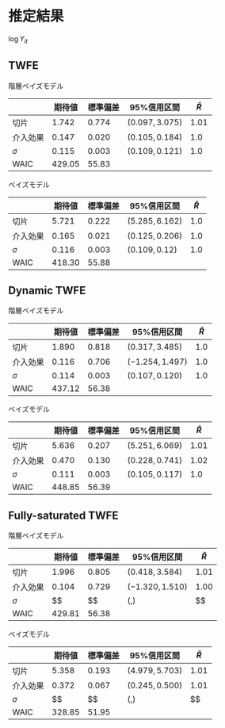 # 推定結果

$\log{Y_{it}}$

## TWFE

階層ベイズモデル

|          | 期待値  | 標準偏差 | 95%信用区間      | $\hat{R}$ |
| -------- | ------- | -------- | ---------------- | --------- |
| 切片     | $1.742$ | $0.774$  | $(0.097, 3.075)$ | $1.01$    |
| 介入効果 | $0.147$ | $0.020$  | $(0.105, 0.184)$ | $1.0$     |
| $\sigma$ | $0.115$ | $0.003$  | $(0.109, 0.121)$ | $1.0$     |
| WAIC     | 429.05  | 55.83    |                  |           |

ベイズモデル

|          | 期待値  | 標準偏差 | 95%信用区間      | $\hat{R}$ |
| -------- | ------- | -------- | ---------------- | --------- |
| 切片     | $5.721$ | $0.222$  | $(5.285, 6.162)$ | $1.0$     |
| 介入効果 | $0.165$ | $0.021$  | $(0.125, 0.206)$ | $1.0$     |
| $\sigma$ | $0.116$ | $0.003$  | $(0.109, 0.12)$  | $1.0$     |
| WAIC     | 418.30  | 55.88    |                  |           |

## Dynamic TWFE

階層ベイズモデル

|          | 期待値   | 標準偏差 | 95%信用区間       | $\hat{R}$ |
| -------- | -------- | -------- | ----------------- | --------- |
| 切片     | $1.890$  | $0.818$  | $(0.317, 3.485)$  | $1.0$     |
| 介入効果 | $0.116$  | $0.706$  | $(-1.254, 1.497)$ | $1.0$     |
| $\sigma$ | $0.114$  | $0.003$  | $(0.107, 0.120)$  | $1.0$     |
| WAIC     | $437.12$ | $56.38$  |                   |           |

ベイズモデル

|          | 期待値   | 標準偏差 | 95%信用区間      | $\hat{R}$ |
| -------- | -------- | -------- | ---------------- | --------- |
| 切片     | $5.636$  | $0.207$  | $(5.251, 6.069)$ | $1.01$    |
| 介入効果 | $0.470$  | $0.130$  | $(0.228, 0.741)$ | $1.02$    |
| $\sigma$ | $0.111$  | $0.003$  | $(0.105, 0.117)$ | $1.0$     |
| WAIC     | $448.85$ | $56.39$  |                  |           |

## Fully-saturated TWFE

階層ベイズモデル

|          | 期待値   | 標準偏差 | 95%信用区間       | $\hat{R}$ |
| -------- | -------- | -------- | ----------------- | --------- |
| 切片     | $1.996$  | $0.805$  | $(0.418, 3.584)$  | $1.01$    |
| 介入効果 | $0.104$  | $0.729$  | $(-1.320, 1.510)$ | $1.00$    |
| $\sigma$ | $$       | $$       | $(, )$            | $$        |
| WAIC     | $429.81$ | $56.38$  |                   |           |

ベイズモデル

|          | 期待値   | 標準偏差 | 95%信用区間      | $\hat{R}$ |
| -------- | -------- | -------- | ---------------- | --------- |
| 切片     | $5.358$  | $0.193$  | $(4.979, 5.703)$ | $1.01$    |
| 介入効果 | $0.372$  | $0.067$  | $(0.245, 0.500)$ | $1.01$    |
| $\sigma$ | $$       | $$       | $(, )$           | $$        |
| WAIC     | $328.85$ | $51.95$  |                  |           |
